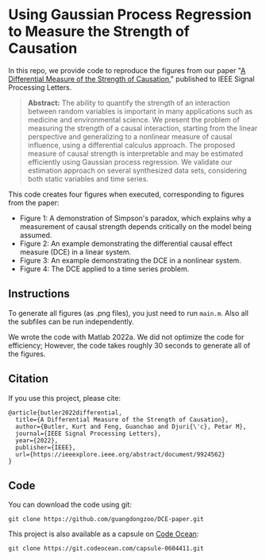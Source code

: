 # Using Gaussian Process Regression to Measure the Strength of Causation
In this repo, we provide code to reproduce the figures from our paper "[A Differential Measure of the Strength of Causation](https://ieeexplore.ieee.org/abstract/document/9924562)," published to IEEE Signal Processing Letters. 

> **Abstract:** The ability to quantify the strength of an interaction between random variables is important in many applications such as medicine and environmental science. We present the problem of measuring the strength of a causal interaction, starting from the linear perspective and generalizing to a nonlinear measure of causal influence, using a differential calculus approach. The proposed measure of causal strength is interpretable and may be estimated efficiently using Gaussian process regression. We validate our estimation approach on several synthesized data sets, considering both static variables and time series.


This code creates four figures when executed, corresponding to figures from the paper:
- Figure 1: A demonstration of Simpson's paradox, which explains why a measurement of causal strength depends critically on the model being assumed.
- Figure 2: An example demonstrating the differential causal effect measure (DCE) in a linear system.
- Figure 3: An example demonstrating the DCE in a nonlinear system.
- Figure 4: The DCE applied to a time series problem.

## Instructions
To generate all figures (as .png files), you just need to run `main.m`. Also all the subfiles can be run independently.

We wrote the code with Matlab 2022a.
We did not optimize the code for efficiency; However, the code takes roughly 30 seconds to generate all of the figures. 

## Citation
If you use this project, please cite:
```
@article{butler2022differential,
  title={A Differential Measure of the Strength of Causation},
  author={Butler, Kurt and Feng, Guanchao and Djuri{\'c}, Petar M},
  journal={IEEE Signal Processing Letters},
  year={2022},
  publisher={IEEE},
  url={https://ieeexplore.ieee.org/abstract/document/9924562}
}
```
## Code
You can download the code using git:
```
git clone https://github.com/guangdongzoo/DCE-paper.git
```
This project is also available as a capsule on [Code Ocean](https://codeocean.com/capsule/5974235/tree/v1):
```
git clone https://git.codeocean.com/capsule-0604411.git
```
